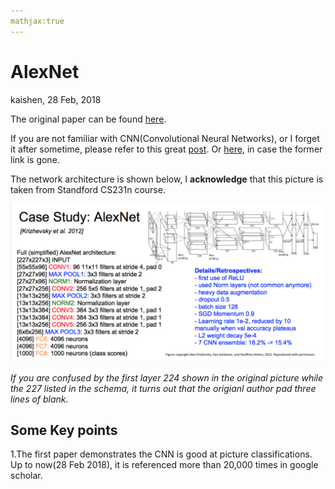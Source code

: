 ```yaml
---
mathjax:true
---
```


# AlexNet

kaishen, 28 Feb, 2018

The original paper can be found [here](https://papers.nips.cc/paper/4824-imagenet-classification-with-deep-convolutional-neural-networks.pdf).

If you are not familiar with CNN(Convolutional Neural Networks), or I forget it after sometime, please refer to this great [post](http://cs231n.github.io/convolutional-networks/). Or [here](https://github.com/Oukaishen/PaperNotes/blob/master/materials/CS231n%20CNN%20note.pdf), in case the former link is gone.

The network architecture is shown below, I **acknowledge** that this picture is taken from Standford CS231n course.

![AlexNet architecture](./pictures/AlexNet.png)

*If you are confused by the first layer 224 shown in the original picture while the 227 listed in the schema, it turns out that the origianl author pad three lines of blank.*

## Some Key points

1.The first paper demonstrates the CNN is good at picture classifications. Up to now(28 Feb 2018), it is referenced more than 20,000 times in google scholar.

